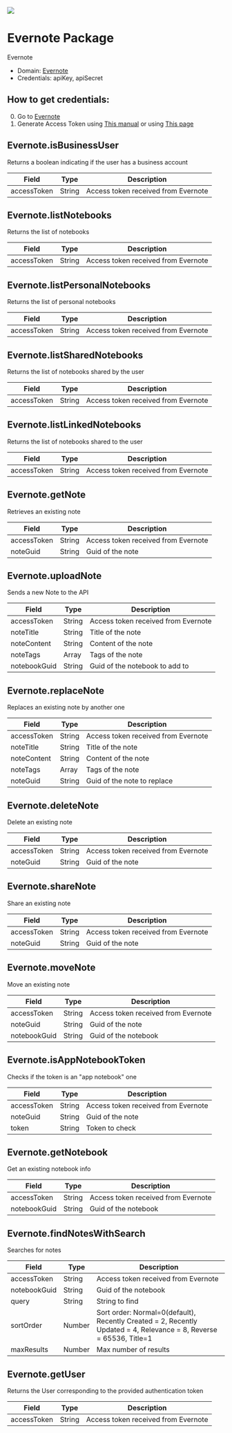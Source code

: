 [![](https://scdn.rapidapi.com/RapidAPI_banner.png)](https://rapidapi.com/package/Evernote/functions?utm_source=RapidAPIGitHub_EvernoteFunctions&utm_medium=button&utm_content=RapidAPI_GitHub)

# Evernote Package
Evernote
* Domain: [Evernote](http://evernote.com)
* Credentials: apiKey, apiSecret

## How to get credentials: 
0. Go to [Evernote](http://evernote.com)
1. Generate Access Token using [This manual](https://dev.evernote.com/doc/articles/authentication.php) or using [This page](https://www.evernote.com/api/DeveloperToken.action) 

## Evernote.isBusinessUser
Returns a boolean indicating if the user has a business account

| Field      | Type  | Description
|------------|-------|----------
| accessToken| String| Access token received from Evernote

## Evernote.listNotebooks
Returns the list of notebooks

| Field      | Type  | Description
|------------|-------|----------
| accessToken| String| Access token received from Evernote

## Evernote.listPersonalNotebooks
Returns the list of personal notebooks

| Field      | Type  | Description
|------------|-------|----------
| accessToken| String| Access token received from Evernote

## Evernote.listSharedNotebooks
Returns the list of notebooks shared by the user

| Field      | Type  | Description
|------------|-------|----------
| accessToken| String| Access token received from Evernote

## Evernote.listLinkedNotebooks
Returns the list of notebooks shared to the user

| Field      | Type  | Description
|------------|-------|----------
| accessToken| String| Access token received from Evernote

## Evernote.getNote
Retrieves an existing note

| Field      | Type  | Description
|------------|-------|----------
| accessToken| String| Access token received from Evernote
| noteGuid   | String| Guid of the note

## Evernote.uploadNote
Sends a new Note to the API

| Field       | Type  | Description
|-------------|-------|----------
| accessToken | String| Access token received from Evernote
| noteTitle   | String| Title of the note
| noteContent | String| Content of the note
| noteTags    | Array | Tags of the note
| notebookGuid| String| Guid of the notebook to add to

## Evernote.replaceNote
Replaces an existing note by another one

| Field      | Type  | Description
|------------|-------|----------
| accessToken| String| Access token received from Evernote
| noteTitle  | String| Title of the note
| noteContent| String| Content of the note
| noteTags   | Array | Tags of the note
| noteGuid   | String| Guid of the note to replace

## Evernote.deleteNote
Delete an existing note

| Field      | Type  | Description
|------------|-------|----------
| accessToken| String| Access token received from Evernote
| noteGuid   | String| Guid of the note

## Evernote.shareNote
Share an existing note

| Field      | Type  | Description
|------------|-------|----------
| accessToken| String| Access token received from Evernote
| noteGuid   | String| Guid of the note

## Evernote.moveNote
Move an existing note

| Field       | Type  | Description
|-------------|-------|----------
| accessToken | String| Access token received from Evernote
| noteGuid    | String| Guid of the note
| notebookGuid| String| Guid of the notebook

## Evernote.isAppNotebookToken
Checks if the token is an "app notebook" one

| Field      | Type  | Description
|------------|-------|----------
| accessToken| String| Access token received from Evernote
| noteGuid   | String| Guid of the note
| token      | String| Token to check

## Evernote.getNotebook
Get an existing notebook info

| Field       | Type  | Description
|-------------|-------|----------
| accessToken | String| Access token received from Evernote
| notebookGuid| String| Guid of the notebook

## Evernote.findNotesWithSearch
Searches for notes

| Field       | Type  | Description
|-------------|-------|----------
| accessToken | String| Access token received from Evernote
| notebookGuid| String| Guid of the notebook
| query       | String| String to find
| sortOrder   | Number| Sort order: Normal=0(default), Recently Created = 2, Recently Updated = 4, Relevance = 8, Reverse = 65536, Title=1
| maxResults  | Number| Max number of results

## Evernote.getUser
Returns the User corresponding to the provided authentication token

| Field      | Type  | Description
|------------|-------|----------
| accessToken| String| Access token received from Evernote


